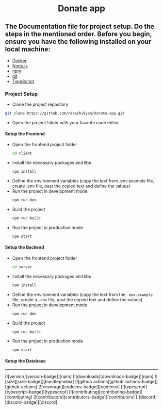 <h1 align="center">Donate app</h1>

## The Documentation file for project setup. Do the steps in the mentioned order. Before you begin, ensure you have the following installed on your local machine:

- [Docker](https://www.docker.com/get-started)
- [Node.js](https://nodejs.org/)
- [npm](https://www.npmjs.com/)
- [git](https://git-scm.com/)
- [TypeScript](https://www.typescriptlang.org/)

### Project Setup

- Clone the project repository
```bash
git clone https://github.com/razachikyan/donate-app.git
```
- Open the project folder with your favorite code editor

#### Setup the Frontend
- Open the frontend project folder
  ```bash
  cd client
  ```
- Install the necessary packages and libs
  ```bash
  npm install
  ```
- Define the environment variables (copy the text from .env.example file, create .env file, past the copied text and define the values)
- Run the project in development mode
  ```bash
  npm run dev
  ```
- Build the project
  ```bash
  npm run build
  ```
- Run the project in production mode
  ```bash
  npm start
  ```

#### Setup the Backend

- Open the frontend project folder
  ```bash
  cd server
  ```
- Install the necessary packages and libs
  ```bash
  npm install
  ```
- Define the environment variables (copy the text from the `.env.example` file, create a `.env` file, past the copied text and define the values)
- Run the project in development mode
  ```bash
  npm run dev
  ```
- Build the project
  ```bash
  npm run build
  ```
- Run the project in production mode
  ```bash
  npm start
  ```

#### Setup the Database

 ----------

[![version][version-badge]][npm]
[![downloads][downloads-badge]][npm]
[![size][size-badge]][bundlephobia]
[![github actions][github-actions-badge]][github-actions]
[![coverage][codecov-badge]][codecov]
[![typescript][typescript-badge]][typescript]
[![contributing][contributing-badge]][contributing]
[![contributors][contributors-badge]][contributors]
[![discord][discord-badge]][discord]
